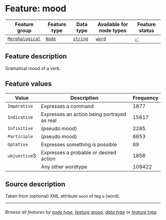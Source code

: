 # Feature: mood <a name="start"></a>

Feature group | Feature type | Data type | Available for node types | Feature status
---  | --- | --- | --- | ---
[`Morphological`](featuresbygroup.md#morphological-features) | [`Node`](featuresbyfeaturetype.md#node-features) | [`string`](featuresbydatatype.md#string-datatype) | [`word`](featuresbynodetype.md#word-nodes) | [✅](featuresbystatus.md#Trustworthy "Trustworthy")

## Feature description
Gramatical mood of a verb.

## Feature values 

Value | Description | Frequency
--- | --- | ---
`Imperative` | Expresses a command | 1877
`Indicative` | Expresses an action being portrayed as real | 15617
`Infinitive` | (pseudo mood) | 2285
`Participle` | (pseudo mood) | 6653
`Optative`| Expresses something is possible | 69
`ubjunctive`S | Expresses a probable or desired action | 1856
` ` | Any other wordtype | 109422

## Source description

Taken from (optional) XML attribute `mood` of tag `w` (word).

---
###### *Browse all features by [node type](featuresbynodetype.md#start), [feature group](featuresbygroup.md#start), [data type](featuresbydatatype.md#start)  or [feature type](featuresbyfeaturetype.md#start).*
